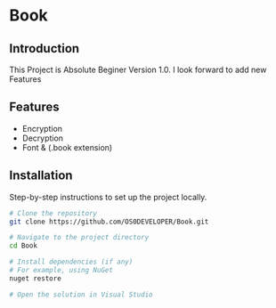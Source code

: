 # Book 

## Introduction

This Project is Absolute Beginer Version 1.0. I look forward to add new Features

## Features

- Encryption
- Decryption
- Font & (.book extension)

## Installation

Step-by-step instructions to set up the project locally.

```bash
# Clone the repository
git clone https://github.com/OS0DEVELOPER/Book.git

# Navigate to the project directory
cd Book

# Install dependencies (if any)
# For example, using NuGet
nuget restore

# Open the solution in Visual Studio
